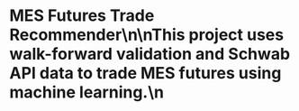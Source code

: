 # MES Futures Trade Recommender\n\nThis project uses walk-forward validation and Schwab API data to trade MES futures using machine learning.\n
